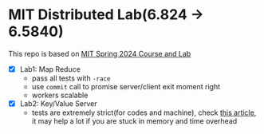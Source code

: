 # MIT Distributed Lab(6.824 $\rightarrow$ 6.5840)

This repo is based on [MIT Spring 2024 Course and Lab](https://pdos.csail.mit.edu/6.824/)

- [x] Lab1: Map Reduce
    - pass all tests with `-race`
    - use `commit` call to promise server/client exit moment right
    - workers scalable
- [x] Lab2: Key/Value Server
    - tests are extremely strict(for codes and machine), check [this article](https://juejin.cn/post/7332852200937898035), it may help a lot if you are stuck in memory and time overhead